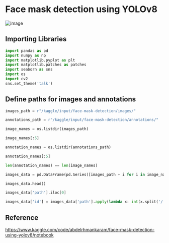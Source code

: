 # Face mask detection using YOLOv8

![image](https://github.com/user-attachments/assets/2066b3a2-d88d-4aa3-856e-d04ef714fbf6)

## Importing Libraries

```python
import pandas as pd
import numpy as np
import matplotlib.pyplot as plt
import matplotlib.patches as patches
import seaborn as sns
import os
import cv2
sns.set_theme('talk')
```

## Define paths for images and annotations
```python
images_path = r"/kaggle/input/face-mask-detection/images/"

annotations_path = r"/kaggle/input/face-mask-detection/annotations/"

image_names = os.listdir(images_path)

image_names[:5]

annotation_names = os.listdir(annotations_path)

annotation_names[:5]

len(annotation_names) == len(image_names)

images_data = pd.DataFrame(pd.Series([images_path + i for i in image_names], name='path'))

images_data.head()

images_data['path'].iloc[0]

images_data['id'] = images_data['path'].apply(lambda x: int(x.split('/')[-1].split('.')[0].removeprefix('maksssksksss')))
```

## 
## Reference
https://www.kaggle.com/code/abdelrhmankaram/face-mask-detection-using-yolov8/notebook

